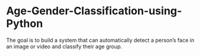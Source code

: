 # Age-Gender-Classification-using-Python
The goal is to build a system that can automatically detect a person’s face in an image or video and classify their age group.

